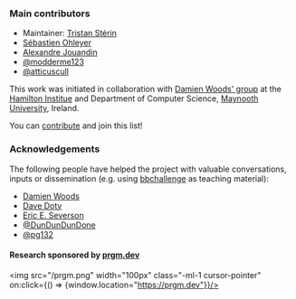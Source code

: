 <div class="dark w-full ">
<div class="prose prose-invert text-white -mt-4  xl:justify-start lg:ml-[170px] ml-0 sm:ml-4 font-sans prose-base sm:prose-lg w-full">
<div class="leading-normal ">
<div>

### Main contributors

- Maintainer: [Tristan Stérin](https://dna.hamilton.ie/tsterin)
- [Sébastien Ohleyer](https://prgm.dev/sebastien)
- [Alexandre Jouandin](https://prgm.dev/alexandre)
- [@modderme123](https://github.com/modderme123)
- [@atticuscull](https://github.com/atticuscull)

This work was initiated in collaboration with [Damien Woods' group](https://dna.hamilton.ie) at the [Hamilton Institue](https://www.maynoothuniversity.ie/hamilton) and Department of Computer Science, [Maynooth University](https://www.maynoothuniversity.ie/), Ireland.

You can <a href="/contribute" rel="external">contribute</a> and join this list!

### Acknowledgements

The following people have helped the project with valuable conversations, inputs or dissemination (e.g. using [bbchallenge](https://bbchallenge.org) as teaching material):

- [Damien Woods](https://dna.hamilton.ie/woods)
- [Dave Doty](https://web.cs.ucdavis.edu/~doty/)
- [Eric E. Severson](https://eric-severson.netlify.app/)
- [@DunDunDunDone](https://github.com/DunDunDunDone)
- [@pg132](https://github.com/pg132)

#### Research sponsored by [prgm.dev](https://prgm.dev)
<!-- using a link messes with my layout so I use on:click -->
<img src="/prgm.png" width="100px" class="-ml-1 cursor-pointer" on:click={() => {window.location="https://prgm.dev"}}/>

</div>
</div>
</div>
</div>